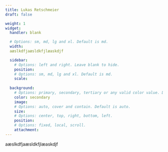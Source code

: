 ```yaml
---
title: Lukas Retschmeier
draft: false

weight: 1
widget:
  handler: blank

  # Options: sm, md, lg and xl. Default is md.
  width:
  aæslkdfjaæsldkfjlæaskdjf

  sidebar:
    # Options: left and right. Leave blank to hide.
    position:
    # Options: sm, md, lg and xl. Default is md.
    scale:
  
  background:
    # Options: primary, secondary, tertiary or any valid color value. Default is primary.
    color: secondary
    image:
    # Options: auto, cover and contain. Default is auto.
    size:
    # Options: center, top, right, bottom, left.
    position:
    # Options: fixed, local, scroll.
    attachment: 
---
```

aæslkdfjaæsldkfjlæaskdjf
